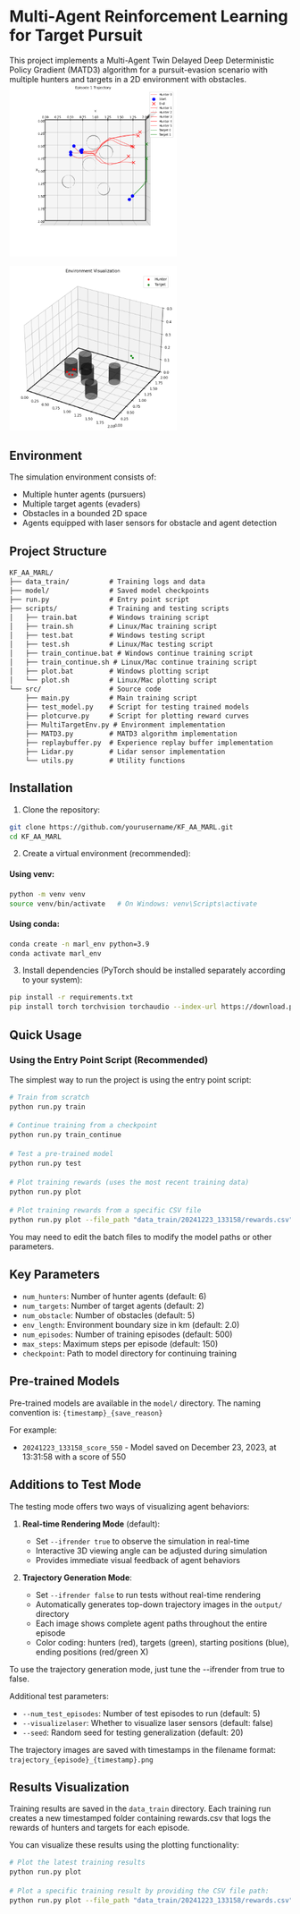 # Multi-Agent Reinforcement Learning for Target Pursuit

This project implements a Multi-Agent Twin Delayed Deep Deterministic Policy Gradient (MATD3) algorithm for a pursuit-evasion scenario with multiple hunters and targets in a 2D environment with obstacles.
<img src="./output/trajectory_1_20250514_134509.png" width="300" alt="bev">

<img src="./test_mode.png" width="300" alt="test">

## Environment

The simulation environment consists of:
- Multiple hunter agents (pursuers)
- Multiple target agents (evaders)
- Obstacles in a bounded 2D space
- Agents equipped with laser sensors for obstacle and agent detection

## Project Structure

```
KF_AA_MARL/
├── data_train/          # Training logs and data
├── model/               # Saved model checkpoints
├── run.py               # Entry point script
├── scripts/             # Training and testing scripts
│   ├── train.bat        # Windows training script
│   ├── train.sh         # Linux/Mac training script
│   ├── test.bat         # Windows testing script
│   ├── test.sh          # Linux/Mac testing script
│   ├── train_continue.bat # Windows continue training script
│   ├── train_continue.sh # Linux/Mac continue training script
│   ├── plot.bat         # Windows plotting script
│   └── plot.sh          # Linux/Mac plotting script
└── src/                 # Source code      
    ├── main.py          # Main training script
    ├── test_model.py    # Script for testing trained models
    ├── plotcurve.py     # Script for plotting reward curves
    ├── MultiTargetEnv.py # Environment implementation
    ├── MATD3.py         # MATD3 algorithm implementation
    ├── replaybuffer.py  # Experience replay buffer implementation
    ├── Lidar.py         # Lidar sensor implementation
    └── utils.py         # Utility functions
```

## Installation

1. Clone the repository:
```bash
git clone https://github.com/yourusername/KF_AA_MARL.git
cd KF_AA_MARL
```

2. Create a virtual environment (recommended):

#### Using venv:
```bash
python -m venv venv 
source venv/bin/activate   # On Windows: venv\Scripts\activate
```
#### Using conda:
```bash
conda create -n marl_env python=3.9
conda activate marl_env
```

3. Install dependencies (PyTorch should be installed separately according to your system):
```bash
pip install -r requirements.txt
pip install torch torchvision torchaudio --index-url https://download.pytorch.org/whl/cu118
```

## Quick Usage

### Using the Entry Point Script (Recommended)

The simplest way to run the project is using the entry point script:

```bash
# Train from scratch
python run.py train

# Continue training from a checkpoint
python run.py train_continue

# Test a pre-trained model
python run.py test

# Plot training rewards (uses the most recent training data)
python run.py plot

# Plot training rewards from a specific CSV file
python run.py plot --file_path "data_train/20241223_133158/rewards.csv"
```

You may need to edit the batch files to modify the model paths or other parameters.

## Key Parameters

- `num_hunters`: Number of hunter agents (default: 6)
- `num_targets`: Number of target agents (default: 2)
- `num_obstacle`: Number of obstacles (default: 5)
- `env_length`: Environment boundary size in km (default: 2.0)
- `num_episodes`: Number of training episodes (default: 500)
- `max_steps`: Maximum steps per episode (default: 150)
- `checkpoint`: Path to model directory for continuing training

## Pre-trained Models

Pre-trained models are available in the `model/` directory. The naming convention is:
`{timestamp}_{save_reason}`

For example:
- `20241223_133158_score_550` - Model saved on December 23, 2023, at 13:31:58 with a score of 550

## Additions to Test Mode

The testing mode offers two ways of visualizing agent behaviors:

1. **Real-time Rendering Mode** (default): 
   - Set `--ifrender true` to observe the simulation in real-time
   - Interactive 3D viewing angle can be adjusted during simulation
   - Provides immediate visual feedback of agent behaviors

2. **Trajectory Generation Mode**:
   - Set `--ifrender false` to run tests without real-time rendering
   - Automatically generates top-down trajectory images in the `output/` directory
   - Each image shows complete agent paths throughout the entire episode
   - Color coding: hunters (red), targets (green), starting positions (blue), ending positions (red/green X)

To use the trajectory generation mode, just tune the --ifrender from true to false.

Additional test parameters:
- `--num_test_episodes`: Number of test episodes to run (default: 5)
- `--visualizelaser`: Whether to visualize laser sensors (default: false)
- `--seed`: Random seed for testing generalization (default: 20)

The trajectory images are saved with timestamps in the filename format: `trajectory_{episode}_{timestamp}.png`

## Results Visualization

Training results are saved in the `data_train` directory. Each training run creates a new timestamped folder containing rewards.csv that logs the rewards of hunters and targets for each episode.

You can visualize these results using the plotting functionality:

```bash
# Plot the latest training results
python run.py plot

# Plot a specific training result by providing the CSV file path:
python run.py plot --file_path "data_train/20241223_133158/rewards.csv"
```
